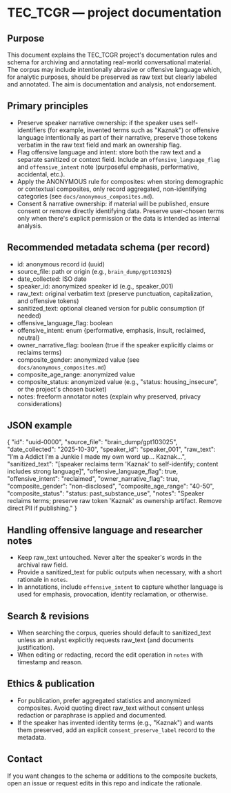# TEC_TCGR — project documentation

Purpose
-------
This document explains the TEC_TCGR project's documentation rules and schema for archiving and annotating real-world conversational material. The corpus may include intentionally abrasive or offensive language which, for analytic purposes, should be preserved as raw text but clearly labeled and annotated. The aim is documentation and analysis, not endorsement.

Primary principles
------------------
- Preserve speaker narrative ownership: if the speaker uses self-identifiers (for example, invented terms such as "Kaznak") or offensive language intentionally as part of their narrative, preserve those tokens verbatim in the raw text field and mark an ownership flag.
- Flag offensive language and intent: store both the raw text and a separate sanitized or context field. Include an `offensive_language_flag` and `offensive_intent` note (purposeful emphasis, performative, accidental, etc.).
- Apply the ANONYMOUS rule for composites: when storing demographic or contextual composites, only record aggregated, non-identifying categories (see `docs/anonymous_composites.md`).
- Consent & narrative ownership: if material will be published, ensure consent or remove directly identifying data. Preserve user-chosen terms only when there's explicit permission or the data is intended as internal analysis.

Recommended metadata schema (per record)
---------------------------------------
- id: anonymous record id (uuid)
- source_file: path or origin (e.g., `brain_dump/gpt103025`)
- date_collected: ISO date
- speaker_id: anonymized speaker id (e.g., speaker_001)
- raw_text: original verbatim text (preserve punctuation, capitalization, and offensive tokens)
- sanitized_text: optional cleaned version for public consumption (if needed)
- offensive_language_flag: boolean
- offensive_intent: enum {performative, emphasis, insult, reclaimed, neutral}
- owner_narrative_flag: boolean (true if the speaker explicitly claims or reclaims terms)
- composite_gender: anonymized value (see `docs/anonymous_composites.md`)
- composite_age_range: anonymized value
- composite_status: anonymized value (e.g., "status: housing_insecure", or the project's chosen bucket)
- notes: freeform annotator notes (explain why preserved, privacy considerations)

JSON example
------------
{
  "id": "uuid-0000",
  "source_file": "brain_dump/gpt103025",
  "date_collected": "2025-10-30",
  "speaker_id": "speaker_001",
  "raw_text": "I’m a Addict I’m a Junkie I made my own word up... Kaznak...",
  "sanitized_text": "[speaker reclaims term 'Kaznak' to self-identify; content includes strong language]",
  "offensive_language_flag": true,
  "offensive_intent": "reclaimed",
  "owner_narrative_flag": true,
  "composite_gender": "non-disclosed",
  "composite_age_range": "40-50",
  "composite_status": "status: past_substance_use",
  "notes": "Speaker reclaims terms; preserve raw token 'Kaznak' as ownership artifact. Remove direct PII if publishing."
}

Handling offensive language and researcher notes
----------------------------------------------
- Keep raw_text untouched. Never alter the speaker's words in the archival raw field.
- Provide a sanitized_text for public outputs when necessary, with a short rationale in `notes`.
- In annotations, include `offensive_intent` to capture whether language is used for emphasis, provocation, identity reclamation, or otherwise.

Search & revisions
------------------
- When searching the corpus, queries should default to sanitized_text unless an analyst explicitly requests raw_text (and documents justification).
- When editing or redacting, record the edit operation in `notes` with timestamp and reason.

Ethics & publication
---------------------
- For publication, prefer aggregated statistics and anonymized composites. Avoid quoting direct raw_text without consent unless redaction or paraphrase is applied and documented.
- If the speaker has invented identity terms (e.g., "Kaznak") and wants them preserved, add an explicit `consent_preserve_label` record to the metadata.

Contact
-------
If you want changes to the schema or additions to the composite buckets, open an issue or request edits in this repo and indicate the rationale.
